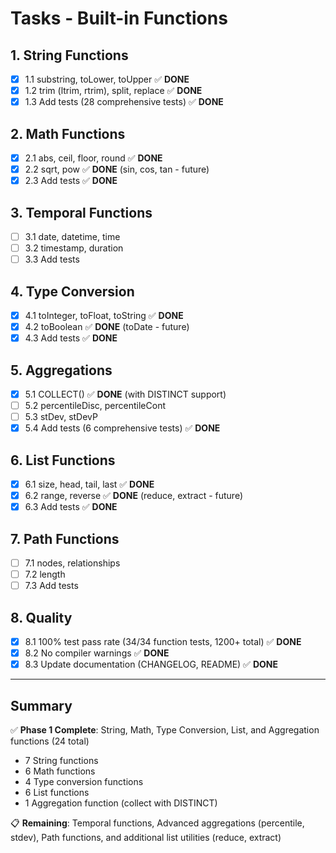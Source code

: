 # Tasks - Built-in Functions

## 1. String Functions
- [x] 1.1 substring, toLower, toUpper ✅ **DONE**
- [x] 1.2 trim (ltrim, rtrim), split, replace ✅ **DONE**
- [x] 1.3 Add tests (28 comprehensive tests) ✅ **DONE**

## 2. Math Functions
- [x] 2.1 abs, ceil, floor, round ✅ **DONE**
- [x] 2.2 sqrt, pow ✅ **DONE** (sin, cos, tan - future)
- [x] 2.3 Add tests ✅ **DONE**

## 3. Temporal Functions
- [ ] 3.1 date, datetime, time
- [ ] 3.2 timestamp, duration
- [ ] 3.3 Add tests

## 4. Type Conversion
- [x] 4.1 toInteger, toFloat, toString ✅ **DONE**
- [x] 4.2 toBoolean ✅ **DONE** (toDate - future)
- [x] 4.3 Add tests ✅ **DONE**

## 5. Aggregations
- [x] 5.1 COLLECT() ✅ **DONE** (with DISTINCT support)
- [ ] 5.2 percentileDisc, percentileCont
- [ ] 5.3 stDev, stDevP
- [x] 5.4 Add tests (6 comprehensive tests) ✅ **DONE**

## 6. List Functions
- [x] 6.1 size, head, tail, last ✅ **DONE**
- [x] 6.2 range, reverse ✅ **DONE** (reduce, extract - future)
- [x] 6.3 Add tests ✅ **DONE**

## 7. Path Functions
- [ ] 7.1 nodes, relationships
- [ ] 7.2 length
- [ ] 7.3 Add tests

## 8. Quality
- [x] 8.1 100% test pass rate (34/34 function tests, 1200+ total) ✅ **DONE**
- [x] 8.2 No compiler warnings ✅ **DONE**
- [x] 8.3 Update documentation (CHANGELOG, README) ✅ **DONE**

---

## Summary
✅ **Phase 1 Complete**: String, Math, Type Conversion, List, and Aggregation functions (24 total)
- 7 String functions
- 6 Math functions
- 4 Type conversion functions
- 6 List functions
- 1 Aggregation function (collect with DISTINCT)

📋 **Remaining**: Temporal functions, Advanced aggregations (percentile, stdev), Path functions, and additional list utilities (reduce, extract)
